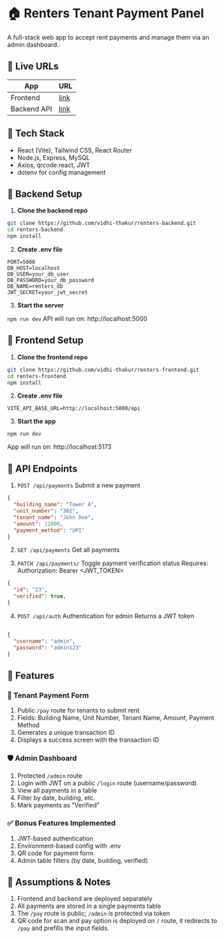 # 🏠 Renters Tenant Payment Panel

A full-stack web app to accept rent payments and manage them via an admin dashboard.


## 🔗 Live URLs

| App        | URL                                 |
|------------|--------------------------------------|
| Frontend   | [link](https://renters-frontend.vercel.app/pay)     |
| Backend API | [link](https://renters-backend.onrender.com/api/payments)    |



## 🧱 Tech Stack

- React (Vite), Tailwind CSS, React Router
- Node.js, Express, MySQL
- Axios, qrcode.react, JWT
- dotenv for config management



## 📁 Backend Setup

1. **Clone the backend repo**

```bash
git clone https://github.com/vidhi-thakur/renters-backend.git
cd renters-backend
npm install
```

2. **Create .env file**
   
```
PORT=5000
DB_HOST=localhost
DB_USER=your_db_user
DB_PASSWORD=your_db_password
DB_NAME=renters_db
JWT_SECRET=your_jwt_secret
```

3. **Start the server**
   
```npm run dev```
API will run on: http://localhost:5000



## 📁 Frontend Setup

1. **Clone the frontend repo**

```bash
git clone https://github.com/vidhi-thakur/renters-frontend.git
cd renters-frontend
npm install
```

2. **Create .env file**
   
```
VITE_API_BASE_URL=http://localhost:5000/api
```

3. **Start the app**

```
npm run dev
```
App will run on: http://localhost:5173



## 📡 API Endpoints

1. `POST /api/payments`
Submit a new payment

```json
{
  "building_name": "Tower A",
  "unit_number": "302",
  "tenant_name": "John Doe",
  "amount": 12000,
  "payment_method": "UPI"
}
```

2. `GET /api/payments`
Get all payments


3. `PATCH /api/payments/`
Toggle payment verification status
Requires: Authorization: Bearer <JWT_TOKEN>

```json
{
  "id": "23",
  "verified": true,
}
```

4. `POST /api/auth`
Authentication for admin
Returns a JWT token

```json

{
  "username": "admin",
  "password": "admin123"
}
```

## 🎯 Features

### 💸 Tenant Payment Form
1. Public `/pay` route for tenants to submit rent
2. Fields: Building Name, Unit Number, Tenant Name, Amount, Payment Method
3. Generates a unique transaction ID
4. Displays a success screen with the transaction ID

### 🛡 Admin Dashboard
1. Protected `/admin` route
2. Login with JWT on a public `/login` route (username/password)
3. View all payments in a table
4. Filter by date, building, etc.
5. Mark payments as "Verified"

### ✅ Bonus Features Implemented
1. JWT-based authentication
2. Environment-based config with .env
3. QR code for payment form
5. Admin table filters (by date, building, verified)

## 🚧 Assumptions & Notes
1. Frontend and backend are deployed separately
2. All payments are stored in a single payments table
3. The `/pay` route is public; `/admin` is protected via token
4. QR code for scan and pay option is deployed on `/` route, it redirects to `/pay` and prefills the input fields.
